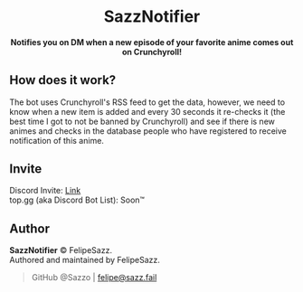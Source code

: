 <h1 align="center">
  SazzNotifier
</h1>
<h4 align="center">
Notifies you on DM when a new episode of your favorite anime comes out on Crunchyroll!
</h2>

## How does it work?

The bot uses Crunchyroll's RSS feed to get the data, however, we need to know when a new item is added and every 30 seconds it re-checks it (the best time I got to not be banned by Crunchyroll) and see if there is new animes and checks in the database people who have registered to receive notification of this anime.

## Invite

Discord Invite: [Link](https://discord.com/oauth2/authorize/?permissions=1&scope=bot&client_id=745674308537417728)
<br>
top.gg (aka Discord Bot List):  Soon:tm:

## Author
**SazzNotifier** © FelipeSazz.
<br>
Authored and maintained by FelipeSazz.

> GitHub @Sazzo | felipe@sazz.fail
